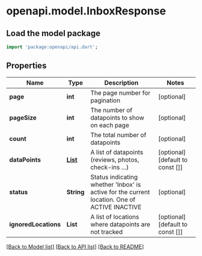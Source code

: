 # openapi.model.InboxResponse

## Load the model package
```dart
import 'package:openapi/api.dart';
```

## Properties
Name | Type | Description | Notes
------------ | ------------- | ------------- | -------------
**page** | **int** | The page number for pagination | [optional] 
**pageSize** | **int** | The number of datapoints to show on each page | [optional] 
**count** | **int** | The total number of datapoints | [optional] 
**dataPoints** | [**List<DataPoint>**](DataPoint.md) | A list of datapoints (reviews, photos, check-ins ...) | [optional] [default to const []]
**status** | **String** | Status indicating whether 'Inbox' is active for the current location. One of ACTIVE INACTIVE | [optional] 
**ignoredLocations** | **List<int>** | A list of locations where datapoints are not tracked | [optional] [default to const []]

[[Back to Model list]](../README.md#documentation-for-models) [[Back to API list]](../README.md#documentation-for-api-endpoints) [[Back to README]](../README.md)


